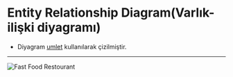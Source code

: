 # Entity Relationship Diagram(Varlık-ilişki diyagramı)

* Diyagram [umlet](https://www.umlet.com/) kullanılarak çizilmiştir. 

---

![Fast Food Restourant](https://github.com/cgesgin/fast_food_restaurant_database/blob/main/E-R%20Diyagram%C4%B1/E-R%20Diyagram.png)
